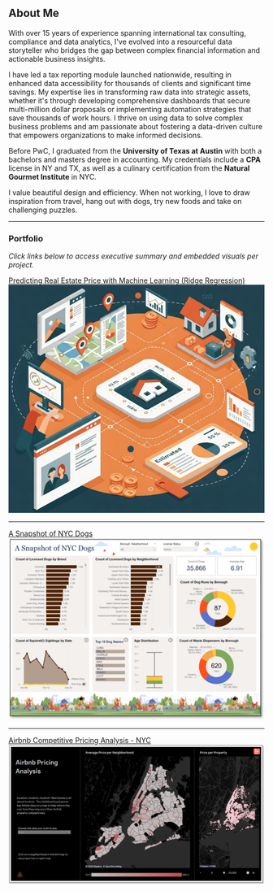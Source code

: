 ## About Me

With over 15 years of experience spanning international tax consulting, compliance and data analytics, I've evolved into a resourceful data storyteller who bridges the gap between complex financial information and actionable business insights. 

I have led a tax reporting module launched nationwide, resulting in enhanced data accessibility for thousands of clients and significant time savings. My expertise lies in transforming raw data into strategic assets, whether it's through developing comprehensive dashboards that secure multi-million dollar proposals or implementing automation strategies that save thousands of work hours. I thrive on using data to solve complex business problems and am passionate about fostering a data-driven culture that empowers organizations to make informed decisions.

Before PwC, I graduated from the **University of Texas at Austin** with both a bachelors and masters degree in accounting. My credentials include a **CPA** license in NY and TX, as well as a culinary certification from the **Natural Gourmet Institute** in NYC.

I value beautiful design and efficiency. When not working, I love to draw inspiration from travel, hang out with dogs, try new foods and take on challenging puzzles.

---

### Portfolio 

_Click links below to access executive summary and embedded visuals per project._

[Predicting Real Estate Price with Machine Learning (Ridge Regression)](/projects/real_estate)
<br><img src="images/realestateimage.jpg?raw=true"/>

---

[A Snapshot of NYC Dogs](/projects/a_snapshot_of_nyc_dogs)
<br><img src="images/nycdogsscreenshot.png?raw=true"/>

---

[Airbnb Competitive Pricing Analysis - NYC](/projects/airbnb)
<br><img src="images/airbnb_screenshot.png?raw=true"/>

